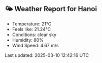 <!-- WEATHER-START -->
## 🌤 Weather Report for Hanoi

- Temperature: 21°C
- Feels like: 21.24°C
- Conditions: clear sky
- Humidity: 80%
- Wind Speed: 4.67 m/s

Last updated: 2025-03-10 12:42:16 UTC
<!-- WEATHER-END -->
